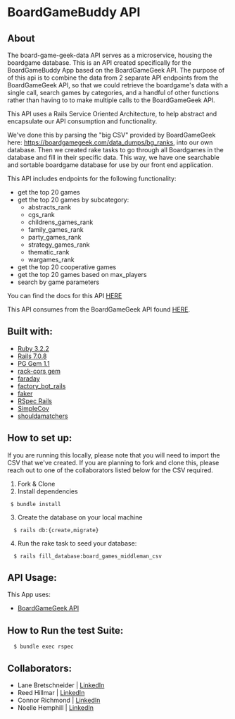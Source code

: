 # BoardGameBuddy API

## About
The board-game-geek-data API serves as a microservice, housing the boardgame database. This is an API created specifically for the BoardGameBuddy App based on the BoardGameGeek API. The purpose of of this api is to combine the data from 2 separate API endpoints from the BoardGameGeek API, so that we could retrieve the boardgame's data with a single call, search games by categories, and a handful of other functions rather than having to to make multiple calls to the BoardGameGeek API. 

This API uses a Rails Service Oriented Architecture, to help abstract and encapsulate our API consumption and functionality. 

We've done this by parsing the "big CSV" provided by BoardGameGeek here: https://boardgamegeek.com/data_dumps/bg_ranks, into our own database. Then we created rake tasks to go through all Boardgames in the database and fill in their specific data. This way, we have one searchable and sortable boardgame database for use by our front end application. 


This API includes endpoints for the following functionality: 
- get the top 20 games
- get the top 20 games by subcategory: 
  - abstracts_rank
  - cgs_rank
  - childrens_games_rank
  - family_games_rank
  - party_games_rank
  - strategy_games_rank
  - thematic_rank
  - wargames_rank
- get the top 20 cooperative games
- get the top 20 games based on max_players
- search by game parameters


You can find the docs for this API [HERE]()

This API consumes from the BoardGameGeek API found [HERE](https://boardgamegeek.com/wiki/page/BGG_XML_API2).

## Built with: 
- [Ruby 3.2.2](https://www.ruby-lang.org/en/downloads/)
- [Rails 7.0.8](https://guides.rubyonrails.org/getting_started.html)
- [PG Gem 1.1](https://www.postgresql.org/download/)
- [rack-cors gem](https://github.com/cyu/rack-cors)
- [faraday](https://lostisland.github.io/faraday/#/getting-started/quick-start)
- [factory_bot_rails](https://github.com/thoughtbot/factory_bot_rails)
- [faker](https://github.com/faker-ruby/faker)
- [RSpec Rails](https://rspec.info/documentation/)
- [SimpleCov](https://github.com/simplecov-ruby/simplecov)
- [shouldamatchers](https://github.com/thoughtbot/shoulda-matchers)

## How to set up:
If you are running this locally, please note that you will need to import the CSV that we've created. If you are planning to fork and clone this, please reach out to one of the collaborators listed below for the CSV required. 
1. Fork & Clone
2. Install dependencies 

``` 
 $ bundle install
```

3. Create the database on your local machine
```
  $ rails db:{create,migrate}
```
4. Run the rake task to seed your database: 
```
  $ rails fill_database:board_games_middleman_csv
```
## API Usage:

This App uses: 
- [BoardGameGeek API](https://boardgamegeek.com/wiki/page/BGG_XML_API2)


## How to Run the test Suite: 
```
  $ bundle exec rspec 
```

## Collaborators: 
- Lane Bretschneider | [LinkedIn](https://www.linkedin.com/in/lanebretschneider/)
- Reed Hillmar | [LinkedIn](https://www.linkedin.com/in/reed-hillmar/)
- Connor Richmond | [LinkedIn](https://www.linkedin.com/in/corichmond/)
- Noelle Hemphill | [LinkedIn](https://www.linkedin.com/in/noelle-hemphill/)